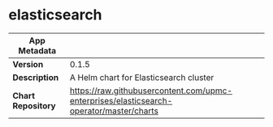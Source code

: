 # elasticsearch

|App Metadata||
|---|---|
| **Version** | 0.1.5 |
| **Description** | A Helm chart for Elasticsearch cluster |
| **Chart Repository** | https://raw.githubusercontent.com/upmc-enterprises/elasticsearch-operator/master/charts |
